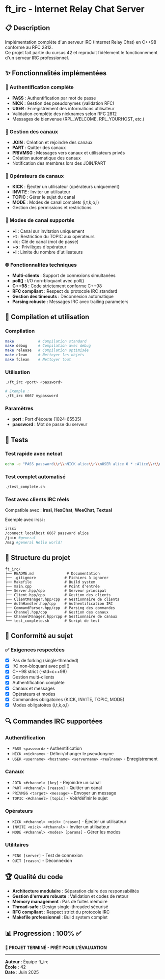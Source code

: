 # ft_irc - Internet Relay Chat Server

## 📋 Description

Implémentation complète d'un serveur IRC (Internet Relay Chat) en C++98 conforme au RFC 2812.  
Ce projet fait partie du cursus 42 et reproduit fidèlement le fonctionnement d'un serveur IRC professionnel.

## ✨ Fonctionnalités implémentées

### 🔐 Authentification complète
- **PASS** : Authentification par mot de passe
- **NICK** : Gestion des pseudonymes (validation RFC)
- **USER** : Enregistrement des informations utilisateur
- Validation complète des nicknames selon RFC 2812
- Messages de bienvenue (RPL_WELCOME, RPL_YOURHOST, etc.)

### 💬 Gestion des canaux
- **JOIN** : Création et rejoindre des canaux
- **PART** : Quitter des canaux
- **PRIVMSG** : Messages vers canaux et utilisateurs privés
- Création automatique des canaux
- Notification des membres lors des JOIN/PART

### 👑 Opérateurs de canaux
- **KICK** : Éjecter un utilisateur (opérateurs uniquement)
- **INVITE** : Inviter un utilisateur 
- **TOPIC** : Gérer le sujet du canal
- **MODE** : Modes de canal complets (i,t,k,o,l)
- Gestion des permissions et restrictions

### 🔧 Modes de canal supportés
- **+i** : Canal sur invitation uniquement
- **+t** : Restriction du TOPIC aux opérateurs
- **+k** : Clé de canal (mot de passe)
- **+o** : Privilèges d'opérateur
- **+l** : Limite du nombre d'utilisateurs

### 🌐 Fonctionnalités techniques
- **Multi-clients** : Support de connexions simultanées
- **poll()** : I/O non-bloquant avec poll()
- **C++98** : Code strictement conforme C++98
- **RFC compliant** : Respect du protocole IRC standard
- **Gestion des timeouts** : Déconnexion automatique
- **Parsing robuste** : Messages IRC avec trailing parameters

## 🚀 Compilation et utilisation

### Compilation
```bash
make           # Compilation standard
make debug     # Compilation avec debug
make release   # Compilation optimisée
make clean     # Nettoyer les objets
make fclean    # Nettoyer tout
```

### Utilisation
```bash
./ft_irc <port> <password>

# Exemple :
./ft_irc 6667 mypassword
```

### Paramètres
- **port** : Port d'écoute (1024-65535)
- **password** : Mot de passe du serveur

## 🧪 Tests

### Test rapide avec netcat
```bash
echo -e "PASS password\\r\\nNICK alice\\r\\nUSER alice 0 * :Alice\\r\\nJOIN #general\\r\\nPRIVMSG #general :Hello!\\r\\n" | nc localhost 6667
```

### Test complet automatisé
```bash
./test_complete.sh
```

### Test avec clients IRC réels
Compatible avec : **irssi**, **HexChat**, **WeeChat**, **Textual**

Exemple avec irssi :
```bash
irssi
/connect localhost 6667 password alice
/join #general
/msg #general Hello world!
```

## 📁 Structure du projet

```
ft_irc/
├── README.md               # Documentation
├── .gitignore             # Fichiers à ignorer
├── Makefile               # Build system
├── main.cpp               # Point d'entrée
├── Server.hpp/cpp         # Serveur principal
├── Client.hpp/cpp         # Gestion des clients
├── ClientManager.hpp/cpp  # Gestionnaire de clients
├── AuthHandler.hpp/cpp    # Authentification IRC
├── CommandParser.hpp/cpp  # Parsing des commandes
├── Channel.hpp/cpp        # Gestion des canaux
├── ChannelManager.hpp/cpp # Gestionnaire de canaux
└── test_complete.sh       # Script de test
```

## 🎯 Conformité au sujet

### ✅ Exigences respectées
- [x] Pas de forking (single-threaded)
- [x] I/O non-bloquant avec poll()
- [x] C++98 strict (-std=c++98)
- [x] Gestion multi-clients
- [x] Authentification complète
- [x] Canaux et messages
- [x] Opérateurs et modes
- [x] Commandes obligatoires (KICK, INVITE, TOPIC, MODE)
- [x] Modes obligatoires (i,t,k,o,l)

## 🔍 Commandes IRC supportées

### Authentification
- `PASS <password>` - Authentification
- `NICK <nickname>` - Définir/changer le pseudonyme  
- `USER <username> <hostname> <servername> <realname>` - Enregistrement

### Canaux
- `JOIN <#channel> [key]` - Rejoindre un canal
- `PART <#channel> [reason]` - Quitter un canal
- `PRIVMSG <target> <message>` - Envoyer un message
- `TOPIC <#channel> [topic]` - Voir/définir le sujet

### Opérateurs
- `KICK <#channel> <nick> [reason]` - Éjecter un utilisateur
- `INVITE <nick> <#channel>` - Inviter un utilisateur
- `MODE <#channel> <modes> [params]` - Gérer les modes

### Utilitaires
- `PING [server]` - Test de connexion
- `QUIT [reason]` - Déconnexion

## 🏆 Qualité du code

- **Architecture modulaire** : Séparation claire des responsabilités
- **Gestion d'erreurs robuste** : Validation et codes de retour
- **Memory management** : Pas de fuites mémoire
- **Thread-safe** : Design single-threaded sécurisé
- **RFC compliant** : Respect strict du protocole IRC
- **Makefile professionnel** : Build system complet

## 📊 Progression : 100% ✅

**🎉 PROJET TERMINÉ - PRÊT POUR L'ÉVALUATION**

---

**Auteur** : Équipe ft_irc  
**École** : 42  
**Date** : Juin 2025
